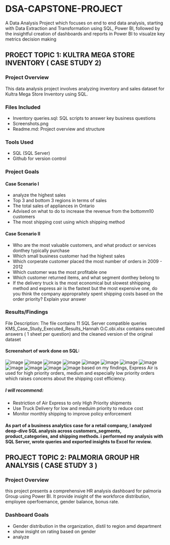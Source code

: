 # DSA-CAPSTONE-PROJECT
A Data Analysis Project which focuses on end to end data analysis, starting with Data Extraction and Transformation using SQL, Power BI, followed by the insightful creation of dashboards and reports in Power BI to visualze key metrics decision making
## PROECT TOPIC 1: KULTRA MEGA STORE INVENTORY ( CASE STUDY 2) 
### Project Overview
This data analysis project involves analyzing inventory  and sales dataset  for Kultra Mega Store Inventory using SQL.
### Files Included
* Inventory queries.sql: SQL scripts to answer key business questions
* Screenshots.png
* Readme.md: Project overview and structure
### Tools Used
* SQL (SQL Server) 
* Github for version control
### Project Goals
#### Case Scenario I
* analyze the highest sales
* Top 3 and bottom 3 regions in terms of sales
* The total sales of appliances in Ontario
* Advised on what to do to increase the revenue from the bottomm10 customers
* The most shipping cost using which shipping method
#### Case Scenario II
* Who are the most valuable customers, and what product or services donthey typically purchase
* Which small business customer had the highest sales
* Which corperate customer placed the most number of orders in 2009 - 2012
* Which customer was the most profitable one
* Which customer returned items, and what segment donthey belong to
* If the delivery truck is the most economical but slowest shhipping method and express air is the fastest but the most expensive one, do you think the company appropraitely spent shipping costs based on the order priority? Explain your answer

### Results/Findings
File Description: The file contains 11 SQL Server compatible queries
KMS_Case_Study_Executed_Results_Hannah O.C.obi.xlsx contains executed answers ( 1 sheet per question) and the cleaned version of the original dataset
#### Screenshort of work done on SQL:

![image](https://github.com/user-attachments/assets/5da8c470-3a35-4033-94e9-40b9dbad5f9d)
![image](https://github.com/user-attachments/assets/a2f9719e-3954-47e8-93a3-78eed53f2256)
![image](https://github.com/user-attachments/assets/b6226a9b-8723-4e75-b358-04d5aa7b9899)
![image](https://github.com/user-attachments/assets/d9244ad2-0185-4829-8816-2bc7f3f71cad)
![image](https://github.com/user-attachments/assets/fc38e2c9-a21b-4e7f-a4af-f891285e3946)
![image](https://github.com/user-attachments/assets/53a9fd41-0037-40ba-9718-398fac88e842)
![image](https://github.com/user-attachments/assets/fdc38dc8-fb2c-4749-89bd-ce33f5dbd8b0)
![image](https://github.com/user-attachments/assets/0f38748b-72ed-4bd6-b496-45a649c910da)
![image](https://github.com/user-attachments/assets/7acbf4ca-6338-4002-9c64-4e253eaaea9d)
![image](https://github.com/user-attachments/assets/77931d1d-7441-4a80-b30f-aee953625ad6)
![image](https://github.com/user-attachments/assets/4b4392fa-ea8c-4e58-873d-a94325530e8c)
![image](https://github.com/user-attachments/assets/2967ed67-103b-4e36-81f3-c46669ee3d8c)
based on my findings, Express Air is used for high priority orders, medium and especially low priority orders which raises concerns about the shipping cost efficiency.
##### I will recommend:
* Restriction of Air Express to only High Priority shipments
* Use Truck Delivery for low and meduim priority to reduce cost
* Monitor monthly shipping to improve policy enforcement


#### As part of a business analytics case for a retail company, I analyzed deep-dive SQL analysis across customers_segments, product_categories, and shipping methods. i performed my analysis with SQL Server, wrote queries and exported insights to Excel for review.

## PROJECT TOPIC 2: PALMORIA GROUP HR ANALYSIS ( CASE STUDY 3 )
### Project Overview
this project presents a comprehensive HR analysis dashboard for palmoria Group using Power BI. It provide insight of the workforce distribution, employee operfoemance, gender balance, bonus rate.
### Dashboard Goals
* Gender distribution in the organization, distil to region amd department
* show insight on rating based on gender
* analyze 
